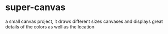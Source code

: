 # super-canvas
a small canvas project, it draws different sizes canvases and displays great details of the colors as well as the location 
